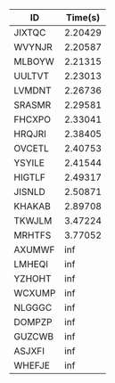 |ID|Time(s)|
|-|-|
|JIXTQC|2.20429|
|WVYNJR|2.20587|
|MLBOYW|2.21315|
|UULTVT|2.23013|
|LVMDNT|2.26736|
|SRASMR|2.29581|
|FHCXPO|2.33041|
|HRQJRI|2.38405|
|OVCETL|2.40753|
|YSYILE|2.41544|
|HIGTLF|2.49317|
|JISNLD|2.50871|
|KHAKAB|2.89708|
|TKWJLM|3.47224|
|MRHTFS|3.77052|
|AXUMWF|inf|
|LMHEQI|inf|
|YZHOHT|inf|
|WCXUMP|inf|
|NLGGGC|inf|
|DOMPZP|inf|
|GUZCWB|inf|
|ASJXFI|inf|
|WHEFJE|inf|
